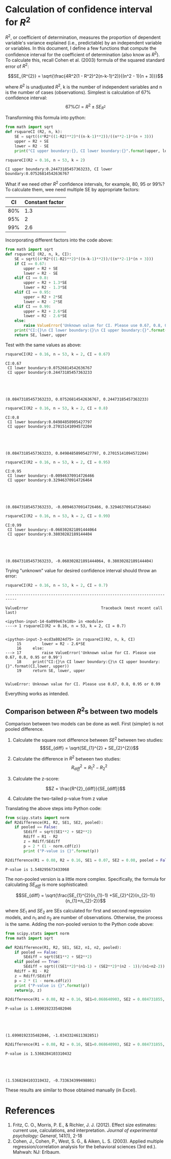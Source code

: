 
# Calculation of confidence interval for $R^2$ #

$R^2$, or coefficient of determination, measures the proportion of dependent variable's variance explained (i.e., predictable) by an independent variable or variables. 
In this document, I define a few functions that compute the confidence interval for the coefficient of determination (also know as $R^2$). To calculate this, recall Cohen et al. (2003) formula of  the squared standard error of $R^2$:

$$SE_{R^{2}} = \sqrt{\frac{4R^2(1 - R^2)^2(n-k-1)^2)}{(n^2 - 1)(n + 3)}}$$

where $R^2$ is unadjusted $R^2$, k  is the number of independent variables and n is the number of cases (observations). Simplest is calculation of 67% confidence interval:
$$67\% CI  = R^{2} \pm SE_{R^{2}}$$

Transforming this formula into python:



```python
from math import sqrt
def rsquareCI (R2, n, k):
    SE = sqrt((4*R2*((1-R2)**2)*((n-k-1)**2))/((n**2-1)*(n + 3)))
    upper = R2 + SE
    lower = R2 - SE
    print("CI upper boundary:{}, CI lower boundary:{}".format(upper, lower))
```


```python
rsquareCI(R2 = 0.16, n = 53, k = 2)
```

    CI upper boundary:0.24473185457363233, CI lower boundary:0.07526814542636767
    

What if we need other $R^2$ confidence intervals, for example, 80, 95 or 99%? To calculate them, wee need multiple SE by appropriate factors:  

| CI      | Constant factor |
| ----------- | ----------- |
| 80%      | 1.3       |
| 95%   | 2        |
| 99%   | 2.6      |

Incorporating different factors into the code above:


```python
from math import sqrt
def rsquareCI (R2, n, k, CI):
    SE = sqrt((4*R2*((1-R2)**2)*((n-k-1)**2))/((n**2-1)*(n + 3)))
    if CI == 0.67:
        upper = R2 + SE
        lower = R2 - SE
    elif CI == 0.8:
        upper = R2 + 1.3*SE
        lower = R2 - 1.3*SE
    elif CI == 0.95:
        upper = R2 + 2*SE
        lower = R2 - 2*SE
    elif CI == 0.99:
        upper = R2 + 2.6*SE
        lower = R2 - 2.6*SE
    else:
        raise ValueError('Unknown value for CI. Please use 0.67, 0.8, 0.95 or 0.99')
    print("CI:{}\n CI lower boundary:{}\n CI upper boundary:{}".format(CI,lower, upper))
    return SE, lower, upper

```

Test with the same values as above:


```python
rsquareCI(R2 = 0.16, n = 53, k = 2, CI = 0.67)
```

    CI:0.67
     CI lower boundary:0.07526814542636767
     CI upper boundary:0.24473185457363233
    




    (0.08473185457363233, 0.07526814542636767, 0.24473185457363233)




```python
rsquareCI(R2 = 0.16, n = 53, k = 2, CI = 0.8)
```

    CI:0.8
     CI lower boundary:0.04984858905427797
     CI upper boundary:0.27015141094572204
    




    (0.08473185457363233, 0.04984858905427797, 0.27015141094572204)




```python
rsquareCI(R2 = 0.16, n = 53, k = 2, CI = 0.95)
```

    CI:0.95
     CI lower boundary:-0.00946370914726466
     CI upper boundary:0.32946370914726464
    




    (0.08473185457363233, -0.00946370914726466, 0.32946370914726464)




```python
rsquareCI(R2 = 0.16, n = 53, k = 2, CI = 0.99)
```

    CI:0.99
     CI lower boundary:-0.060302821891444064
     CI upper boundary:0.38030282189144404
    




    (0.08473185457363233, -0.060302821891444064, 0.38030282189144404)



Trying "unknown" value for desired confidence interval should throw an error:


```python
rsquareCI(R2 = 0.16, n = 53, k = 2, CI = 0.7)
```


    ---------------------------------------------------------------------------

    ValueError                                Traceback (most recent call last)

    <ipython-input-14-6a099e67e18b> in <module>
    ----> 1 rsquareCI(R2 = 0.16, n = 53, k = 2, CI = 0.7)
    

    <ipython-input-3-ecd3a8024d75> in rsquareCI(R2, n, k, CI)
         15         lower = R2 - 2.6*SE
         16     else:
    ---> 17         raise ValueError('Unknown value for CI. Please use 0.67, 0.8, 0.95 or 0.99')
         18     print("CI:{}\n CI lower boundary:{}\n CI upper boundary:{}".format(CI,lower, upper))
         19     return SE, lower, upper
    

    ValueError: Unknown value for CI. Please use 0.67, 0.8, 0.95 or 0.99


Everything works as intended.

## Comparison between $R^2$s between two models ##

Comparison between two models can be done as well. First (simpler) is not pooled difference.


1. Calculate the square root difference between $SE^2$ between two studies:
$$SE_{diff} = \sqrt{SE_{1}^{2} + SE_{2}^{2}}$$

2. Calculate the difference in $R^2$ between two studies:
$$R^{2}_{diff} = R^{2}_{1} - R^{2}_{2} $$

3. Calculate the z-score:

$$Z = \frac{R^{2}_{diff}}{SE_{diff}}$$

4. Calculate the two-tailed p-value from z value

Translating the above steps into Python code:



```python
from scipy.stats import norm
def R2difference(R1, R2, SE1, SE2, pooled):
    if pooled == False:
        SEdiff = sqrt(SE1**2 + SE2**2)
        Rdiff = R1 - R2
        z = Rdiff/SEdiff
        p = 2 * (1 - norm.cdf(z))
        print ("P-value is {}".format(p))
```


```python
R2difference(R1 = 0.08, R2 = 0.16, SE1 = 0.07, SE2 = 0.08, pooled = False)
```

    P-value is 1.548295673433068
    

The non-pooled version is a little more complex. Specifically, the formula for calculating $SE_{diff}$ is more sophisticated:

$$SE_{diff} = \sqrt{\frac{SE_{1}^{2}(n_{1}-1) +SE_{2}^{2}(n_{2}-1)}{n_{1}+n_{2}-2}}$$

where $SE_1$ and $SE_2$ are SEs calculated for first and second regression models, and $n_1$ and $n_2$ are number of observations.
Otherwise, the process is the same.
Adding the non-pooled version to the Python code above:


```python
from scipy.stats import norm
from math import sqrt

def R2difference(R1, R2, SE1, SE2, n1, n2, pooled):
    if pooled == False:
        SEdiff = sqrt(SE1**2 + SE2**2)
    elif pooled == True:
        SEdiff = sqrt(((SE1**2)*(n1-1) + (SE2**2)*(n2 - 1))/(n1+n2-2))
    Rdiff = R1 - R2
    z = Rdiff/SEdiff
    p = 2 * (1 - norm.cdf(z))
    print ("P-value is {}".format(p))
    return(p, z)
```


```python
R2difference(R1 = 0.08, R2 = 0.16, SE1=0.068640903, SE2 = 0.084731855, n1 = 50, n2 = 53, pooled = True)
```

    P-value is 1.6990192335482046
    




    (1.6990192335482046, -1.0343324611382851)




```python
R2difference(R1 = 0.08, R2 = 0.16, SE1=0.068640903, SE2 = 0.084731855, n1 = 50, n2 = 53, pooled = False)
```

    P-value is 1.5368284103310432
    




    (1.5368284103310432, -0.733634399498801)



These results are similar to those obtained manually (in Excel).

# References #

1. Fritz, C. O., Morris, P. E., & Richler, J. J. (2012). Effect size estimates: current use, calculations, and interpretation. *Journal of experimental psychology: General*, 141(1), 2-18
2. Cohen, J., Cohen, P., West, S. G., & Aiken, L. S. (2003). Applied multiple regression/correlation analysis for the behavioral sciences (3rd ed.). Mahwah: NJ: Erlbaum.

